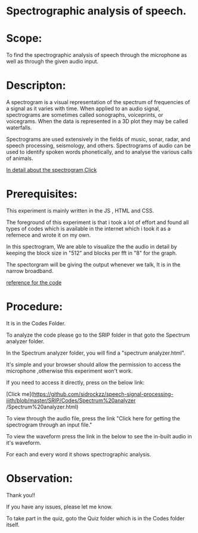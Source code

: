 # Spectrographic analysis of speech.

# Scope:
  To find the spectrographic analysis of speech through the microphone as well as through the given audio input.

# Descripton:

A spectrogram is a visual representation of the spectrum of frequencies of a signal as it varies with time. When applied to an audio signal, spectrograms are sometimes called sonographs, voiceprints, or voicegrams. When the data is represented in a 3D plot they may be called waterfalls.

Spectrograms are used extensively in the fields of music, sonar, radar, and speech processing, seismology, and others. Spectrograms of audio can be used to identify spoken words phonetically, and to analyse the various calls of animals. 

[In detail about the spectrogram,Click](https://en.wikipedia.org/wiki/Spectrogram)


# Prerequisites:

This experiment is mainly written in the JS , HTML and CSS.

The foreground of this experiment is that i took a lot of effort and found all types of codes which is available in the internet which i took it as a refernece and wrote it on my own.

In this spectrogram, We are able to visualize the the audio in detail by keeping the block size in "512" and blocks per fft in "8" for the graph.

The spectorgram will be giving the output whenever we talk, It is in the narrow broadband.

[reference for the code](https://developer.mozilla.org/en-US/docs/Web/API/Web_Audio_API/Visualizations_with_Web_Audio_API)

# Procedure:

 It is in the Codes Folder.

 To analyze the code please go to the SRIP folder in that goto the Spectrum analyzer folder.

 In the Spectrum analyzer folder, you will find a "spectrum analyzer.html". 

 It's simple and your browser should allow the permission to access the microphone ,otherwise this experiment won't work.

 If you need to access it directly, press on the below link:

 [Click me](https://github.com/sidrockzz/speech-signal-processing-iiith/blob/master/SRIP/Codes/Spectrum%20analyzer /Spectrum%20analyzer.html)

 To view through the audio file, press the link "Click here for getting the spectrogram through an input file."
 
 To view the waveform press the link in the below to see the in-built audio in it's waveform.
 
 For each and every word it shows spectrographic analysis.
 
# Observation:
 


Thank you!!

If you have any issues, please let me know.

To take part in the quiz, goto the Quiz folder which is in the Codes folder itself.
